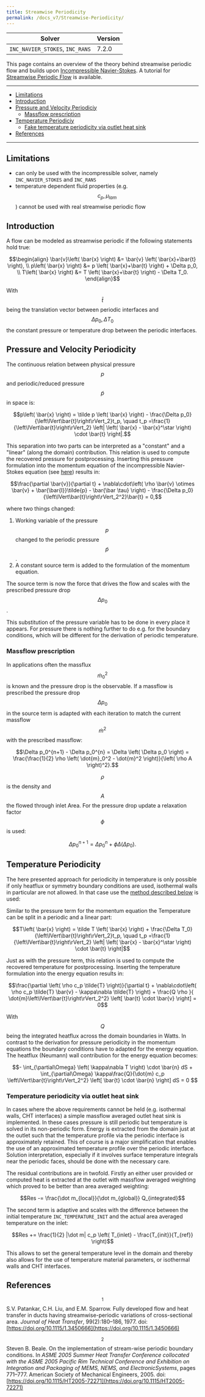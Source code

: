 ```yaml
---
title: Streamwise Periodicity
permalink: /docs_v7/Streamwise-Periodicity/
---
```


| Solver | Version | 
| --- | --- |
| `INC_NAVIER_STOKES`, `INC_RANS` | 7.2.0 |


This page contains an overview of the theory behind streamwise periodic flow and builds upon [Incompressible Navier-Stokes](/docs_v7/Theory/#incompressible-navier-stokes). A tutorial for [Streamwise Periodic Flow](/tutorials/Inc_Streamwise_Periodic/) is available.

---

- [Limitations](#limitations)
- [Introduction](#introduction)
- [Pressure and Velocity Periodiciy](#pandv-periodiciy)
    - [Massflow prescription](#massflow)
- [Temperature Periodiciy](#T-periodiciy)
    - [Fake temperature periodicity via outlet heat sink](#fake-temperature-periodicity-via-outlet-heat-sink)
- [References](#references)

---

## Limitations
- can only be used with the incompressible solver, namely `INC_NAVIER_STOKES` and `INC_RANS`
- temperature dependent fluid properties (e.g. $$c_p, \mu_{lam}$$) cannot be used with real streamwise periodic flow

## Introduction

A flow can be modeled as streamwise periodic if the following statements hold true:

$$\begin{align}
\bar{v}\left( \bar{x} \right) &= \bar{v} \left( \bar{x}+\bar{t} \right), \\
p\left( \bar{x} \right) &= p \left( \bar{x}+\bar{t} \right) + \Delta p_0, \\
T\left( \bar{x} \right) &= T \left( \bar{x}+\bar{t} \right) - \Delta T_0.
\end{align}$$

With $$\bar{t}$$ being the translation vector between periodic interfaces and $$\Delta p_0, \Delta T_0$$ the constant pressure or temperature drop between the periodic interfaces.

## Pressure and Velocity Periodicity

The continuous relation between physical pressure $$p$$ and periodic/reduced pressure $$\tilde{p}$$ in space is:

$$p\left( \bar{x} \right) = \tilde p \left( \bar{x} \right) - \frac{\Delta p_0}{\left\lVert\bar{t}\right\rVert_2}t_p, \quad t_p =\frac{1}{\left\lVert\bar{t}\right\rVert_2} \left| \left( \bar{x} - \bar{x}^\star \right) \cdot \bar{t} \right|.$$

This separation into two parts can be interpreted as a "constant" and a "linear" (along the domain) contribution. 
This relation is used to compute the recovered pressure for postprocessing. 
Inserting this pressure formulation into the momentum equation of the incompressible Navier-Stokes equation (see [here](/docs_v7/Theory/#incompressible-navier-stokes)) results in:

$$\frac{\partial \bar{v}}{\partial t} + \nabla\cdot\left( \rho \bar{v} \otimes \bar{v} + \bar{\bar{I}}\tilde{p} - \bar{\bar \tau}  \right) - \frac{\Delta p_0}{\left\lVert\bar{t}\right\rVert_2^2}\bar{t} = 0,$$

where two things changed:
1. Working variable of the pressure $$p$$ changed to the periodic pressure $$\tilde{p}$$.
2. A constant source term is added to the formulation of the momentum equation.

The source term is now the force that drives the flow and scales with the prescribed pressure drop $$\Delta p_0$$.

This substitution of the pressure variable has to be done in every place it appears. For pressure there is nothing further to do e.g. for the boundary conditions, which will be different for the derivation of periodic temperature.

### Massflow prescription

In applications often the massflux  $$\dot{m}_0^2$$  is known and the pressure drop is the observable. If a massflow is prescribed the pressure drop $$\Delta p_0$$ in the source term is adapted with each iteration to match the current massflow $$\dot{m}^2$$ with the prescribed massflow:


$$\Delta p_0^{n+1} - \Delta p_0^{n} = \Delta \left( \Delta p_0 \right) = \frac{\frac{1}{2} \rho \left( \dot{m}_0^2 - \dot{m}^2 \right)}{\left( \rho A \right)^2}.$$

$$\rho$$ is the density and $$A$$ the flowed through inlet Area. For the pressure drop update a relaxation factor $$\phi$$ is used:

$$\Delta p_0^{n+1} = \Delta p_0^{n} + \phi \Delta \left( \Delta p_0 \right).$$

## Temperature Periodicity

The here presented approach for periodicity in temperature is only possible if only heatflux or symmetry boundary conditions are used, isothermal walls in particular are not allowed. In that case use the [method described below](#fake-temperature-periodicity-via-outlet-heat-sink) is used:

Similar to the pressure term for the momentum equation the Temperature can be split in a periodic and a linear part:

$$T\left( \bar{x} \right) = \tilde T \left( \bar{x} \right) + \frac{\Delta T_0}{\left\lVert\bar{t}\right\rVert_2}t_p, \quad t_p =\frac{1}{\left\lVert\bar{t}\right\rVert_2} \left| \left( \bar{x} - \bar{x}^\star \right) \cdot \bar{t} \right|$$

Just as with the pressure term, this relation is used to compute the recovered temperature for postprocessing. 
Inserting the temperature formulation into the energy equation results in:

$$\frac{\partial \left( \rho c_p \tilde{T} \right)}{\partial t} + \nabla\cdot\left( \rho c_p \tilde{T} \bar{v} - \kappa\nabla \tilde{T} \right) + \frac{Q \rho }{ \dot{m}\left\lVert\bar{t}\right\rVert_2^2} \left[ \bar{t} \cdot \bar{v} \right] = 0$$

With $$Q$$ being the integrated heatflux across the domain boundaries in Watts. In contrast to the derivation for pressure periodicity in the momentum equations the boundary conditions have to adapted for the energy equation. The heatflux (Neumann) wall contribution for the energy equation becomes:

$$- \int_{\partial\Omega} \left( \kappa\nabla T \right) \cdot \bar{n} dS + \int_{\partial\Omega}  \kappa\frac{Q}{\dot{m} c_p \left\lVert\bar{t}\right\rVert_2^2} \left[ \bar{t} \cdot \bar{n} \right] dS = 0 $$

### Temperature periodicity via outlet heat sink

In cases where the above requirements cannot be held (e.g. isothermal walls, CHT interfaces) a simple massflow averaged outlet heat sink is implemented. In these cases pressure is still periodic but temperature is solved in its non-periodic form. Energy is extracted from the domain just at the outlet such that the temperature profile via the periodic interface is approximately retained. This of course is a major simplification that enables the use of an approximated temperature profile over the periodic interface. Solution interpretation, especially if it involves surface temperature integrals near the periodic faces, should be done with the necessary care.

The residual contributions are in twofold. Firstly an either user provided or computed heat is extracted at the outlet with massflow averaged weighting which proved to be better than area averaged weighting:

$$Res -= \frac{\dot m_{local}}{\dot m_{global}} Q_{integrated}$$

The second term is adaptive and scales with the difference between the initial temperature `INC_TEMPERATURE_INIT` and the actual area averaged temperature on the inlet:

$$Res += \frac{1}{2} |\dot m| c_p \left( T_{inlet} - \frac{T_{init}}{T_{ref}} \right)$$

This allows to set the general temperature level in the domain and thereby also allows for the use of temperature material parameters, or isothermal walls and CHT interfaces.

## References

$$^1$$ S.V. Patankar, C.H. Liu, and E.M. Sparrow. Fully developed flow and heat transfer in ducts having streamwise-periodic variations of cross-sectional area. *Journal of Heat Transfer*, 99(2):180–186, 1977. doi: [https://doi.org/10.1115/1.3450666](https://doi.org/10.1115/1.3450666)

$$^2$$ Steven B. Beale. On the implementation of stream-wise periodic boundary conditions. In *ASME 2005  Summer  Heat  Transfer  Conference  collocated  with  the  ASME  2005  Pacific  Rim  Technical  Conference  and  Exhibition  on  Integration  and  Packaging  of  MEMS,  NEMS,  and  ElectronicSystems*, pages 771–777. American Society of Mechanical Engineers, 2005. doi: [https://doi.org/10.1115/HT2005-72271](https://doi.org/10.1115/HT2005-72271)